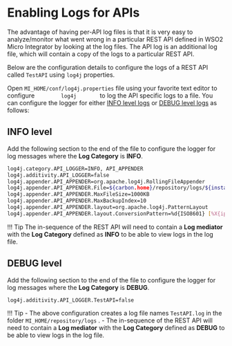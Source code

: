 # Enabling Logs for APIs

The advantage of having per-API log files is that it is very easy to analyze/monitor what went wrong in a particular REST API defined in WSO2 Micro Integrator by looking at the log files. The API log is an additional log file, which will contain a copy of the logs to a particular REST API.

Below are the configuration details to configure the logs of a REST API called `TestAPI` using `log4j`
properties.

Open `MI_HOME/conf/log4j.properties` file using your favorite text editor to configure `         log4j        ` to log the
API specific logs to a file. You can configure the logger for either [INFO level logs](#info-level) or [DEBUG level logs](#debug-level) as follows:

## INFO level

Add the following section to the end of the file to configure the logger for log messages where the **Log Category** is **INFO**.

```bash
log4j.category.API_LOGGER=INFO, API_APPENDER
log4j.additivity.API_LOGGER=false
log4j.appender.API_APPENDER=org.apache.log4j.RollingFileAppender
log4j.appender.API_APPENDER.File=${carbon.home}/repository/logs/${instance.log}/wso2-ei-api${instance.log}.log
log4j.appender.API_APPENDER.MaxFileSize=1000KB
log4j.appender.API_APPENDER.MaxBackupIndex=10
log4j.appender.API_APPENDER.layout=org.apache.log4j.PatternLayout
log4j.appender.API_APPENDER.layout.ConversionPattern=%d{ISO8601} [%X{ip}-%X{host}] [%t] %5p %c{1} %m%n</pre>
```

!!! Tip
	The in-sequence of the REST API will need to contain a **Log mediator** with the **Log Category** defined as **INFO** to be able to view logs in the log file.

## DEBUG level

Add the following section to the end of the file to configure the logger for log messages where the **Log Category** is **DEBUG**.

```xml
log4j.additivity.API_LOGGER.TestAPI=false
```
    
!!! Tip
	-	The above configuration creates a log file names `TestAPI.log` in the folder `MI_HOME/repository/logs` .
	-	The in-sequence of the REST API will need to contain a **Log mediator** with the **Log Category** defined as **DEBUG** to be able to view logs in the log file.

